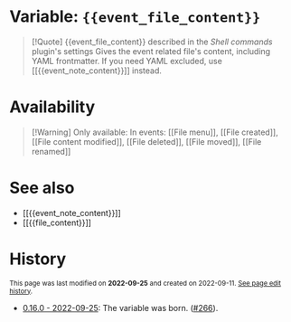 # Variable: `{{event_file_content}}`
> [!Quote] {{event_file_content}} described in the *Shell commands* plugin's settings
> Gives the event related file's content, including YAML frontmatter. If you need YAML excluded, use [[{{event_note_content}}]] instead.

# Availability
> [!Warning] Only available:
> In events: [[File menu]], [[File created]], [[File content modified]], [[File deleted]], [[File moved]], [[File renamed]]

# See also
- [[{{event_note_content}}]]
- [[{{file_content}}]]

# History
<small>This page was last modified on <strong>2022-09-25</strong> and created on 2022-09-11. <a href="https://github.com/Taitava/obsidian-shellcommands-documentation/commits/main/./Variables/%7B%7Bevent_file_content%7D%7D.md">See page edit history</a>.</small>
- [0.16.0 - 2022-09-25](https://github.com/Taitava/obsidian-shellcommands/blob/main/CHANGELOG.md#0160---2022-09-25): The variable was born. ([#266](https://github.com/Taitava/obsidian-shellcommands/issues/266)).